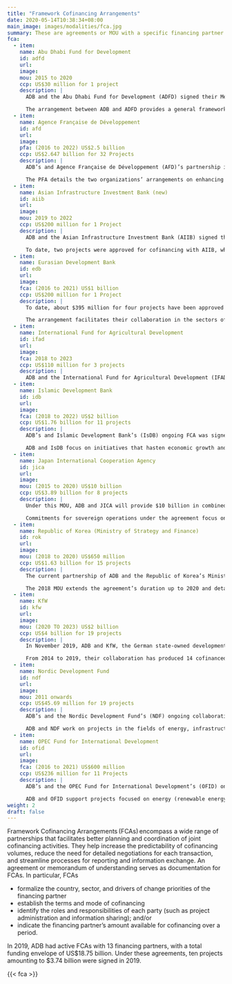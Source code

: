 ```yaml
---
title: "Framework Cofinancing Arrangements"
date: 2020-05-14T10:38:34+08:00
main_image: images/modalities/fca.jpg
summary: These are agreements or MOU with a specific financing partner that cover a wide range of activities. They promote better planning and coordination, predictability of cofinancing volume, and greater efficiencies.
fca:
  - item:
    name: Abu Dhabi Fund for Development
    id: adfd
    url:
    image:
    mou: 2015 to 2020
    ccp: US$30 million for 1 project
    description: |
      ADB and the Abu Dhabi Fund for Development (ADFD) signed their Memorandum of Understanding (MOU) on Establishing Cooperation Arrangements in February 2012 and extended it in September 2015 to cover collaboration from 2015 until 2020. Under this arrangement, ADFD provided $30 million to cofinance a transport project in 2019.

      The arrangement between ADB and ADFD provides a general framework for both institutions to develop and undertake collaborative work to pursue common objectives more strategically and effectively. Their priority sectors of cooperation are education, energy, finance, health, regional initiatives, trade, transport, and urban services.
  - item:
    name: Agence Française de Développement
    id: afd
    url:
    image:
    pfa: (2016 to 2022) US$2.5 billion
    ccp: US$2.647 billion for 32 Projects
    description: |
      ADB’s and Agence Française de Développement (AFD)’s partnership is built on their common goal of inclusive development and sustainable growth in Asia and the Pacific. In 2019, these two institutions strengthened their partnership by amending their existing Partnership Framework Agreement (PFA)-- originally signed in 2016-- to increase their commitment from $1.5 billion each to $2.5 billion each. In the first 3 years of the PFA, the two have exceeded their original individual commitment of $1.5 million, with France committing $1.58 billion. Two projects were approved for cofinancing under this arrangement in 2019-- the [Green Power Development and Energy Efficiency Improvement Investment Program—Tranche 2](https://www.adb.org/projects/47037-005/main#project-pds) in Sri Lanka and the [Shandong Green Development Fund in the People’s Republic of China](https://www.adb.org/projects/51194-001/main#project-pds).

      The PFA details the two organizations’ arrangements on enhancing institutional, research, and knowledge cooperation. It also reflects how they will pursue their operational cooperation in the form of cofinancing, joint research and development of knowledge products, a staff exchange program, and regular policy dialogue in the spirit of the Paris Declaration on Aid Effectiveness.
  - item:
    name: Asian Infrastructure Investment Bank (new)
    id: aiib
    url:
    image:
    mou: 2019 to 2022
    ccp: US$200 million for 1 Project
    description: |
      ADB and the Asian Infrastructure Investment Bank (AIIB) signed their cofinancing framework agreement in March 2019. This new agreement guides the two organizations’ collaboration going forward and builds on their previous MOU on Strengthening Cooperation, which they signed in May 2016.

      To date, two projects were approved for cofinancing with AIIB, while two more sovereign projects and five non-sovereign are in the pipeline. They cofinanced the [Dhaka and Western Zone Transmission Grid Expansion](https://www.adb.org/projects/51137-003/main#project-pds) in 2019. ADB and AIIB are working together to improve economic and social development in Asia through cofinancing of infrastructure projects.
  - item:
    name: Eurasian Development Bank
    id: edb
    url:
    image:
    fca: (2016 to 2021) US$1 billion
    ccp: US$200 million for 1 Project
    description: |
      To date, about $395 million for four projects have been approved under ADB’s and the Eurasian Development Bank (EDB)’s FCA, which they first signed in May 2013. Under this arrangement, EDB provided cofinancing of $715 million from 2013 to 2016. They extended their collaboration up to 2021 with a new FCA worth $1 billion, signed in _________. This new arrangement aims to deepen their cooperation and institutional partnership. It also enables them to explore new cofinancing opportunities.

      The arrangement facilitates their collaboration in the sectors of agriculture, energy, public service, and transport. Their partnership covers work in their common member countries such as Armenia, Kazakhstan, Kyrgyz Republic, and Tajikistan.
  - item:
    name: International Fund for Agricultural Development
    id: ifad
    url:
    image:
    fca: 2018 to 2023
    ccp: US$110 million for 3 projects
    description: |
      ADB and the International Fund for Agricultural Development (IFAD) have two agreements, an MOU signed in 2003 and an FCA in 2004. The FCA was extended in 2018 to cover the period from 2018 to 2023. This agreement helps both institutes to identify different financing modes that can be used to support agricultural projects and activities in priority countries. It also enables them to work together in ensuring agricultural development and food security in select countries in Asia and the Pacific.
  - item:
    name: Islamic Development Bank
    id: idb
    url:
    image:
    fca: (2018 to 2022) US$2 billion
    ccp: US$1.76 billion for 11 projects
    description: |
      ADB’s and Islamic Development Bank’s (IsDB) ongoing FCA was signed in 2017 and covers the period from 2018 to 2022. Under this agreement, IsDB committed US$1.59 for ten projects. This arrangement builds on previous FCAs between the two, the first of which was signed in 2008.

      ADB and IsDB focus on initiatives that hasten economic growth and improve the quality of life in their common member countries. Their projects have provided key infrastructure in Afghanistan, Azerbaijan, Bangladesh, Indonesia, Kazakhstan, Kyrgyz Republic, Maldives, Pakistan, Tajikistan, Turkmenistan, and Uzbekistan. Although the bulk of their projects focuses on power and transport connectivity, they also prioritize projects in the fields of education, urban development, agriculture, health, regional cooperation, private sector development, and public-private partnership.
  - item:
    name: Japan International Cooperation Agency
    id: jica
    url:
    image:
    mou: (2015 to 2020) US$10 billion
    ccp: US$3.89 billion for 8 projects
    description: |
      Under this MOU, ADB and JICA will provide $10 billion in combined cofinancing to sovereign borrowers from 2015 to 2020. As of 30 November 2019, the combined cofinancing amount approved by ADB and JICA is roughly US$7.3 billion-- US$3.8 billion by ADB and US$3.4 billion by JICA. These include two transport projects approved in 2019, the South Asia Subregional Economic Cooperation Port Access Elevated Highway in Sri Lanka and the Malolos-Clark Railway—Tranche 1 in the Philippines.

      Commitments for sovereign operations under the agreement focus on projects that promote resilience against natural disasters, reduction in environmental burdens and social costs, economic efficiency, safety in use and operation, and development of local human resources.
  - item:
    name: Republic of Korea (Ministry of Strategy and Finance)
    id: rok
    url:
    image:
    mou: (2018 to 2020) US$650 million
    ccp: US$1.63 billion for 15 projects
    description: |
      The current partnership of ADB and the Republic of Korea’s Ministry of Strategy and Finance is under an MOU signed in May 2018. This agreement builds on the gains of their two previous agreements signed in 2011 and 2015.

      The 2018 MOU extends the agreement’s duration up to 2020 and details Korea’s commitment to provide $650 million of concessional loans to cofinance ADB projects and programs. Projects under this arrangement focus on renewable energy, energy efficiency, water supply and sanitation, waste treatment, sustainable transport, information and communication technology, and climate change. In 2019, two projects were cofinanced under this FCA: the Ulaanbaatar Air Quality Improvement Program in Mongolia and the Energy Sector Reforms and Financial Sustainability Program—Subprogram 1 in Pakistan.
  - item:
    name: KfW
    id: kfw
    url:
    image:
    mou: (2020 TO 2023) US$2 billion
    ccp: US$4 billion for 19 projects
    description: |
      In November 2019, ADB and KfW, the German state-owned development bank, expanded their existing cofinancing partnership with an additional US$2 billion over the next 4 years to support continued economic development in Asia and Pacific Region. This revised MOU for cofinancing expands the previous US$2 billion cofinancing partnership that ADB and KfW launched in 2014 and renewed in 2017 for an additional US$2 billion. Three projects were cofinanced in 2019 under this arrangement: Green Energy Corridor and Grid Strengthening in India; Fiscal and Public Expenditure Management Program-Subprogram 3 in Indonesia, and the Shandong Green Development Fund in the People’s Republic of China.

      From 2014 to 2019, their collaboration has produced 14 cofinanced projects. Their sectors of common interest include renewable energy and energy efficiency, urban infrastructure including urban mobility and climate finance, small and medium-sized enterprises financing and financial inclusion, health, vocational training, and regional integration.
  - item:
    name: Nordic Development Fund
    id: ndf
    url:
    image:
    mou: 2011 onwards
    ccp: US$45.69 million for 19 projects
    description: |
      ADB’s and the Nordic Development Fund’s (NDF) ongoing collaboration is under an MOU, signed in January 2011, for institutional cooperation and cofinancing of programs and projects. This arrangement specified the type of initiatives the NDF will support, which include pilot projects on climate change mitigation and adaptation. To date, this partnership has cofinanced 19 projects, the most recent of which is the ongoing ADB Ventures, a new impact investment platform launched in 2019. This project supports and invests in technology-driven businesses that can help ADB DMCs achieve the Sustainable Development Goals.

      ADB and NDF work on projects in the fields of energy, infrastructure, and natural resources sectors. NDF projects are currently concentrated in Bangladesh, Cambodia, the Lao People's Democratic Republic, Nepal, Sri Lanka, and Viet Nam.
  - item:
    name: OPEC Fund for International Development
    id: ofid
    url:
    image:
    fca: (2016 to 2021) US$600 million
    ccp: US$236 million for 11 Projects
    description: |
      ADB’s and the OPEC Fund for International Development’s (OFID) ongoing collaboration is through an FCA they signed in August 2016 that runs through to 2021. The agreement provided $600 million in cofinancing for projects from 2016 to 2021. This FCA expands the MOU they both signed in April 2015.

      ADB and OFID support projects focused on energy (renewable energy and energy efficiency), transport, agriculture, water supply and sanitation, education, and health. In 2019, the Central Asia Regional Economic Cooperation Corridors 2, 3, and 5 project in Tajikistan was cofinanced under this arrangement.
weight: 2
draft: false
---
```


Framework Cofinancing Arrangements (FCAs) encompass a wide range of partnerships that facilitates better planning and coordination of joint cofinancing activities. They help increase the predictability of cofinancing volumes, reduce the need for detailed negotiations for each transaction, and streamline processes for reporting and information exchange. An agreement or memorandum of understanding serves as documentation for FCAs. In particular, FCAs

* formalize the country, sector, and drivers of change priorities of the financing partner
* establish the terms and mode of cofinancing
* identify the roles and responsibilities of each party (such as project administration and information sharing); and/or
* indicate the financing partner’s amount available for cofinancing over a period.

In 2019, ADB had active FCAs with 13 financing partners, with a total funding envelope of US$18.75 billion. Under these agreements, ten projects amounting to $3.74 billion were signed in 2019.


{{< fca >}}